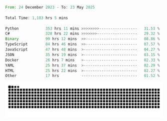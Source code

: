 <!--START_SECTION:waka-->

```rust
From: 24 December 2023 - To: 23 May 2025

Total Time: 1,103 hrs 5 mins

Python            353 hrs 11 mins >>>>>>>>-----------------   31.53 %
C#                328 hrs 22 mins >>>>>>>------------------   29.32 %
Binary            99 hrs 12 mins  >>-----------------------   08.86 %
TypeScript        84 hrs 46 mins  >>-----------------------   07.57 %
JavaScript        47 hrs 48 mins  >------------------------   04.27 %
JSON              35 hrs 19 mins  >------------------------   03.15 %
Docker            26 hrs 7 mins   >------------------------   02.33 %
YAML              25 hrs 37 mins  >------------------------   02.29 %
HTML              25 hrs 22 mins  >------------------------   02.27 %
Other             17 hrs          -------------------------   01.52 %
```

<!--END_SECTION:waka-->


<picture>
  <source media="(prefers-color-scheme: dark)" srcset="https://raw.githubusercontent.com/jeerawut97/jeerawut97/output/github-contribution-grid-snake.svg">
  <img alt="github contribution grid snake animation" src="https://raw.githubusercontent.com/jeerawut97/jeerawut97/output/github-contribution-grid-snake.svg">
</picture>

